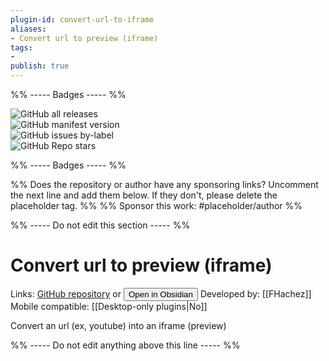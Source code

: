 ```yaml
---
plugin-id: convert-url-to-iframe
aliases:
- Convert url to preview (iframe)
tags: 
- 
publish: true
---
```


%% ----- Badges ----- %%

![GitHub all releases](https://img.shields.io/github/downloads/FHachez/obsidian-convert-url-to-iframe/total?color=573E7A&logo=github&style=for-the-badge)   
![GitHub manifest version](https://img.shields.io/github/manifest-json/v/FHachez/obsidian-convert-url-to-iframe?color=573E7A&logo=github&style=for-the-badge)   
![GitHub issues by-label](https://img.shields.io/github/issues/FHachez/obsidian-convert-url-to-iframe/help%20wanted?color=573E7A&logo=github&style=for-the-badge)   
![GitHub Repo stars](https://img.shields.io/github/stars/FHachez/obsidian-convert-url-to-iframe?color=573E7A&logo=github&style=for-the-badge)

%% ----- Badges ----- %%

%% Does the repository or author have any sponsoring links? Uncomment the next line and add them below. If they don't, please delete the placeholder tag. %%
%% Sponsor this work: #placeholder/author %%

%% ----- Do not edit this section ----- %%

# Convert url to preview (iframe)

Links: [GitHub repository](https://github.com/FHachez/obsidian-convert-url-to-iframe) or [<button id=HH>Open in Obsidian</button>](obsidian://goto-plugin?id=convert-url-to-iframe)
Developed by: [[FHachez]]
Mobile compatible: [[Desktop-only plugins|No]]

Convert an url (ex, youtube) into an iframe (preview)

%% ----- Do not edit anything above this line ----- %% 
